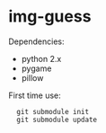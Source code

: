 img-guess
=========

Dependencies:
  * python 2.x
  * pygame
  * pillow
  
First time use:
```
  git submodule init
  git submodule update
```
